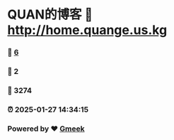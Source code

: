 # QUAN的博客 :link: http://home.quange.us.kg 
### :page_facing_up: [6](http://home.quange.us.kg/tag.html) 
### :speech_balloon: 2 
### :hibiscus: 3274 
### :alarm_clock: 2025-01-27 14:34:15 
### Powered by :heart: [Gmeek](https://github.com/Meekdai/Gmeek)
